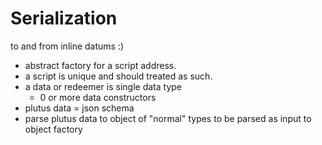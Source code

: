 # Serialization

to and from inline datums :)

- abstract factory for a script address.
- a script is unique and should treated as such.
- a data or redeemer is single data type
  - 0 or more data constructors
- plutus data = json schema
- parse plutus data to object of "normal" types to be parsed as input to object factory
